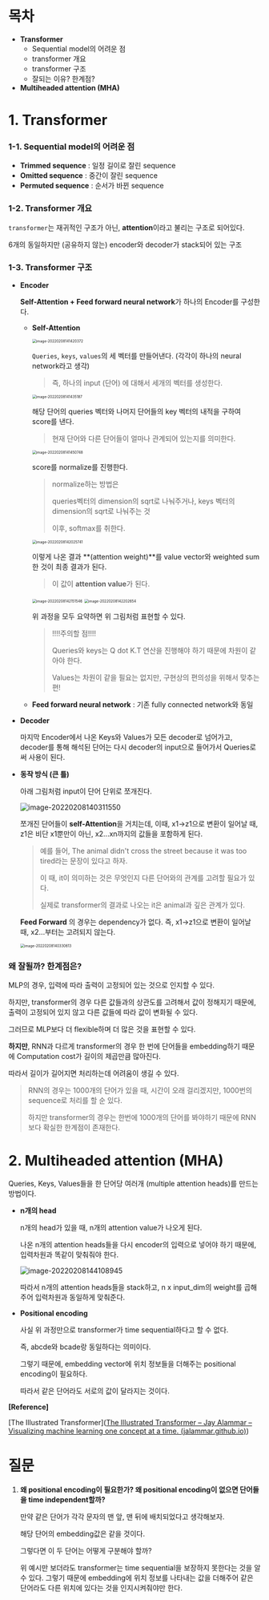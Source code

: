 # 목차

- **Transformer**
  - Sequential model의 어려운 점
  - transformer 개요
  - transformer 구조
  - 잘되는 이유? 한계점?
- **Multiheaded attention (MHA)**

# 1. Transformer

### 1-1. Sequential model의 어려운 점

- **Trimmed sequence** : 일정 길이로 잘린 sequence
- **Omitted sequence** : 중간이 잘린 sequence
- **Permuted sequence** : 순서가 바뀐 sequence

### 1-2. Transformer 개요

`transformer`는 재귀적인 구조가 아닌, **attention**이라고 불리는 구조로 되어있다. 

6개의 동일하지만 (공유하지 않는) encoder와 decoder가 stack되어 있는 구조



### 1-3. Transformer 구조

- **Encoder**

  **Self-Attention + Feed forward neural network**가 하나의 Encoder를 구성한다. 

  - **Self-Attention** 

    <img src="C:\Users\Administrator1\AppData\Roaming\Typora\typora-user-images\image-20220208141420372.png" alt="image-20220208141420372" style="zoom:50%;" />

    `Queries`, `keys`, `values`의 세 벡터를 만들어낸다. (각각이 하나의 neural network라고 생각)

    > 즉, 하나의 input (단어) 에 대해서 세개의 벡터를 생성한다. 

    <img src="C:\Users\Administrator1\AppData\Roaming\Typora\typora-user-images\image-20220208141435187.png" alt="image-20220208141435187" style="zoom:50%;" />

    해당 단어의 queries 벡터와 나머지 단어들의 key 벡터의 내적을 구하여 score를 낸다. 

    > 현재 단어와 다른 단어들이 얼마나 관계되어 있는지를 의미한다. 

    <img src="C:\Users\Administrator1\AppData\Roaming\Typora\typora-user-images\image-20220208141450748.png" alt="image-20220208141450748" style="zoom:50%;" />

    score를 normalize를 진행한다. 

    > normalize하는 방법은 
    >
    > queries벡터의 dimension의 sqrt로 나눠주거나, keys 벡터의 dimension의 sqrt로 나눠주는 것
    >
    > 이후, softmax를 취한다. 

    <img src="C:\Users\Administrator1\AppData\Roaming\Typora\typora-user-images\image-20220208142025741.png" alt="image-20220208142025741" style="zoom:50%;" />

    이렇게 나온 결과 **(attention weight)**를 value vector와 weighted sum 한 것이 최종 결과가 된다. 

    >이 값이 **attention value**가 된다. 

    <img src="C:\Users\Administrator1\AppData\Roaming\Typora\typora-user-images\image-20220208142151546.png" alt="image-20220208142151546" style="zoom:50%;" />

    <img src="C:\Users\Administrator1\AppData\Roaming\Typora\typora-user-images\image-20220208142202654.png" alt="image-20220208142202654" style="zoom:50%;" />

    위 과정을 모두 요약하면 위 그림처럼 표현할 수 있다. 

    > !!!!주의할 점!!!!
    >
    > Queries와 keys는 Q dot K.T 연산을 진행해야 하기 때문에 차원이 같아야 한다.
    >
    > Values는 차원이 같을 필요는 없지만, 구현상의 편의성을 위해서 맞추는 편!

     

  - **Feed forward neural network** : 기존 fully connected network와 동일

- **Decoder**

  마지막 Encoder에서 나온 Keys와 Values가 모든 decoder로 넘어가고,  decoder를 통해 해석된 단어는 다시 decoder의 input으로 들어가서 Queries로써 사용이 된다. 

  

- **동작 방식 (큰 틀)**

  아래 그림처럼 input이 단어 단위로 쪼개진다. 

  ![image-20220208140311550](C:\Users\Administrator1\AppData\Roaming\Typora\typora-user-images\image-20220208140311550.png)

  

  쪼개진 단어들이 **self-Attention**을 거치는데, 이때, x1->z1으로 변환이 일어날 때, z1은 비단 x1뿐만이 아닌, x2...xn까지의 값들을 포함하게 된다.

  > 예를 들어, The animal didn't cross the street because it was too tired라는 문장이 있다고 하자.
  >
  > 이  때, it이 의미하는 것은 무엇인지 다른 단어와의 관계를 고려할 필요가 있다. 
  >
  > 실제로 transformer의 결과로 나오는 it은 animal과 깊은 관계가 있다. 

  **Feed Forward** 의 경우는 dependency가 없다. 즉, x1->z1으로 변환이 일어날 때, x2...부터는 고려되지 않는다. 

  <img src="C:\Users\Administrator1\AppData\Roaming\Typora\typora-user-images\image-20220208140330613.png" alt="image-20220208140330613" style="zoom:50%;" />



### 왜 잘될까? 한계점은?

MLP의 경우, 입력에 따라 출력이 고정되어 있는 것으로 인지할 수 있다. 

하지만, transformer의 경우 다른 값들과의 상관도를 고려해서 값이 정해지기 때문에, 출력이 고정되어 있지 않고 다른 값들에 따라 값이 변화될 수 있다. 

그러므로 MLP보다 더 flexible하며 더 많은 것을 표현할 수 있다.  

**하지만**, RNN과 다르게 transformer의 경우 한 번에 단어들을 embedding하기 때문에 Computation cost가 길이의 제곱만큼 많아진다. 

따라서 길이가 길어지면 처리하는데 어려움이 생길 수 있다. 

> RNN의 경우는 1000개의 단어가 있을 때, 시간이 오래 걸리겠지만, 1000번의 sequence로 처리를 할 순 있다. 
>
> 하지만 transformer의 경우는 한번에 1000개의 단어를 봐야하기 때문에 RNN보다 확실한 한계점이 존재한다.  



# 2. Multiheaded attention (MHA)

Queries, Keys, Values들을 한 단어당 여러개 (multiple attention heads)를 만드는 방법이다. 

- **n개의 head**

  n개의 head가 있을 때, n개의 attention value가 나오게 된다. 

  나온 n개의 attention heads들을 다시 encoder의 입력으로 넣어야 하기 때문에, 입력차원과 똑같이 맞춰줘야 한다.

  ![image-20220208144108945](C:\Users\Administrator1\AppData\Roaming\Typora\typora-user-images\image-20220208144108945.png)

  따라서 n개의 attention heads들을 stack하고, n x input_dim의 weight를 곱해주어 입력차원과 동일하게 맞춰준다. 

- **Positional encoding**

  사실 위 과정만으로 transformer가 time sequential하다고 할 수 없다. 

  즉, abcde와 bcade랑 동일하다는 의미이다. 

  그렇기 때문에, embedding vector에 위치 정보들을 더해주는 positional encoding이 필요하다. 

  따라서 같은 단어라도 서로의 값이 달라지는 것이다. 

**[Reference]**

[The Illustrated Transformer]([The Illustrated Transformer – Jay Alammar – Visualizing machine learning one concept at a time. (jalammar.github.io)](http://jalammar.github.io/illustrated-transformer/))

# 질문

1. **왜 positional encoding이 필요한가? 왜 positional encoding이 없으면 단어들을 time independent할까?**

   만약 같은 단어가 각각 문자의 맨 앞, 맨 뒤에 배치되었다고 생각해보자. 

   해당 단어의 embedding값은 같을 것이다. 

   그렇다면 이 두 단어는 어떻게 구분해야 할까?

   위 예시만 보더라도 transformer는 time sequential을 보장하지 못한다는 것을 알 수 있다. 그렇기 때문에 embedding에 위치 정보를 나타내는 값을 더해주어 같은 단어라도 다른 위치에 있다는 것을 인지시켜줘야만 한다.  

   